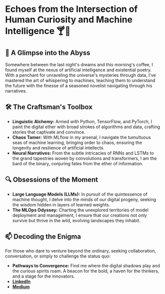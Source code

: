 # Echoes from the Intersection of Human Curiosity and Machine Intelligence 🍸📖

## 🚀 A Glimpse into the Abyss

Somewhere between the last night's dreams and this morning's coffee, I found myself at the nexus of artificial intelligence and existential poetry. With a penchant for unraveling the universe's mysteries through data, I've mastered the art of whispering to machines, teaching them to understand the future with the finesse of a seasoned novelist navigating through his narratives.

## 🛠 The Craftsman's Toolbox

- **Linguistic Alchemy:** Armed with Python, TensorFlow, and PyTorch, I paint the digital ether with broad strokes of algorithms and data, crafting stories that captivate and convince.
- **Chaos Tamer:** With MLflow in my arsenal, I navigate the tumultuous seas of machine learning, bringing order to chaos, ensuring the longevity and resilience of artificial intellects.
- **Neural Narratives:** From the subtle intricacies of RNNs and LSTMs to the grand tapestries woven by convolutions and transformers, I am the bard of the binary, conjuring fates from the ether of information.

## 🔍 Obsessions of the Moment

- **Large Language Models (LLMs):** In pursuit of the quintessence of machine thought, I delve into the minds of our digital progeny, seeking the wisdom hidden in layers of learned weights.
- **The MLOps Odyssey:** Charting the unexplored territories of model deployment and management, I ensure that our creations not only survive but thrive in the wild, evolving landscapes they inhabit.

## 📫 Decoding the Enigma

For those who dare to venture beyond the ordinary, seeking collaboration, conversation, or simply to challenge the status quo:

- **Pathways to Convergence:** Find me where the digital shadows play and the curious spirits roam. A beacon for the bold, a haven for the thinkers, and a stage for the innovators.
-  [**LinkedIn**](https://www.linkedin.com/in/yourprofile)
-  [**Medium**](https://medium.com/@YourMediumHandle) 
